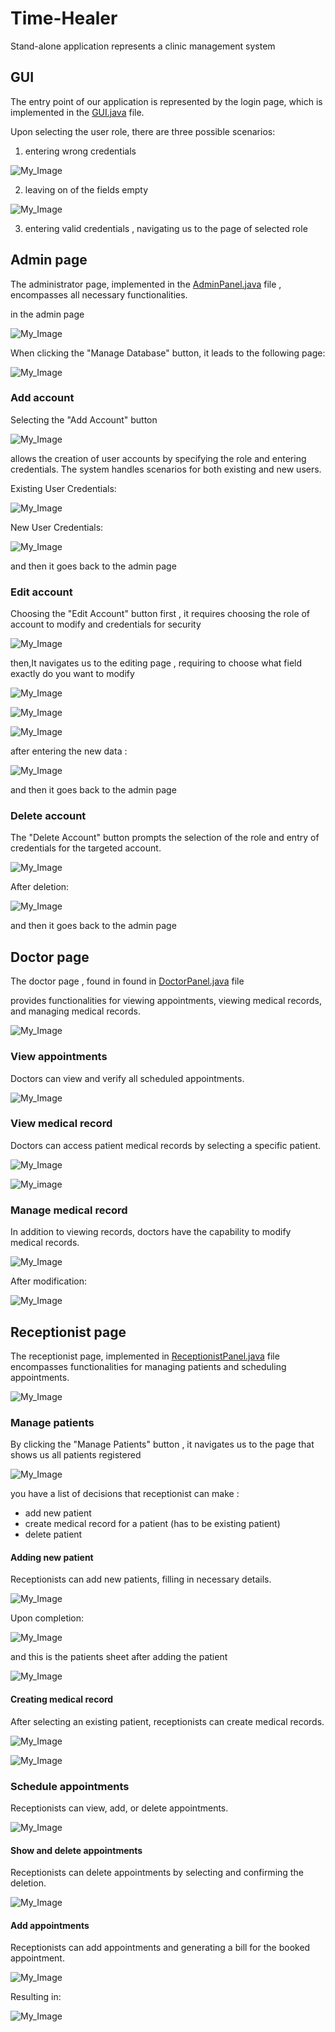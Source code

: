 # Time-Healer
Stand-alone application represents a clinic management system 
## GUI 
The entry point of our application is represented by the login page, which is implemented in the  <a href="https://github.com/Menna-Islam/Time-Healer/blob/main/src/com/clinic/GUI.java">GUI.java</a> file.

 Upon selecting the user role, there are three possible scenarios: 
1. entering wrong credentials 

![My_Image](invalid_credentials.jpg)

2. leaving on of the fields empty

![My_Image](complete_info.jpg)

3. entering valid credentials , navigating us to the page of selected role 

## Admin page 
The administrator page, implemented in the  <a href="https://github.com/Menna-Islam/Time-Healer/blob/main/src/com/clinic/AdminPanel.java">AdminPanel.java</a> file , encompasses all necessary functionalities.

in the admin page 

![My_Image](admin_panel.jpg)

When clicking the "Manage Database" button, it leads to the following page:

![My_Image](accounts.jpg)

### Add account
Selecting the "Add Account" button

![My_Image](adding_account.jpg)

allows the creation of user accounts by specifying the role and entering credentials.
The system handles scenarios for both existing and new users.

Existing User Credentials:

![My_Image](entering_credentails_to_existing_user.jpg)

New User Credentials:

![My_Image](adding_new_user.jpg)

and then it goes back to the admin page 


### Edit account
Choosing the "Edit Account" button
first , it requires choosing the role of account to modify and credentials for security 

![My_Image](edit_account_page.jpg)

then,It navigates us to the editing page , requiring to choose what field exactly do you want to modify 

![My_Image](edit_account.jpg)

![My_Image](modifying_password.jpg)

![My_Image](modifying_both.jpg)

after entering the new data : 

![My_Image](modifying_result.jpg)

and then it goes back to the admin page 


### Delete account
The "Delete Account" button prompts the selection of the role and entry of credentials for the targeted account.

![My_Image](delete_account.jpg)

After deletion:

![My_Image](deleting_result.jpg)

and then it goes back to the admin page 


## Doctor page 
The doctor page , found in found in <a href="https://github.com/Menna-Islam/Time-Healer/blob/main/src/com/clinic/DoctorPanel.java">DoctorPanel.java</a> file 

provides functionalities for viewing appointments, viewing medical records, and managing medical records.

![My_Image](doctor_panel.jpg)

### View appointments 
Doctors can view and verify all scheduled appointments.

![My_Image](view_appointments.jpg)


### View medical record 
Doctors can access patient medical records by selecting a specific patient.

![My_Image](view_medical_records.jpg)

![My_image](choosing_patient's_medical_record.jpg)

### Manage medical record

In addition to viewing records, doctors have the capability to modify medical records.

![My_Image](editing_record.jpg)

After modification:
 
![My_Image](editing_record_results.jpg)


## Receptionist page 

The receptionist page, implemented in <a href="https://github.com/Menna-Islam/Time-Healer/blob/main/src/com/clinic/ReceptionistPanel.java">ReceptionistPanel.java</a> file encompasses functionalities for managing patients and scheduling appointments.

![My_Image](receptionist_panel.jpg)

### Manage patients 
By clicking the "Manage Patients" button , it navigates us to the page that shows us all patients registered

![My_Image](manage_patients.jpg)

you have a list of decisions that receptionist can make : 
- add new patient
- create medical record for a patient (has to be existing patient)
- delete patient

#### Adding new patient 
Receptionists can add new patients, filling in necessary details.

![My_Image](add_patient_form.jpg)

Upon completion:

![My_Image](adding_patient_message.jpg)  

and this is the patients sheet after adding the patient

![My_Image](adding_patient_result.jpg) 

#### Creating medical record 

After selecting an existing patient, receptionists can create medical records.
 
![My_Image](create_medical_record.jpg) 

![My_Image](create_medical_record_result.jpg) 

 
### Schedule appointments
Receptionists can view, add, or delete appointments.

![My_Image](schedule_appointments.jpg) 


#### Show and delete appointments 

Receptionists can delete appointments by selecting and confirming the deletion.

![My_Image](show_and_delete_appointment.jpg) 


#### Add appointments 

Receptionists can add appointments and  generating a bill for the booked appointment.

![My_Image](add_appointment.jpg) 

Resulting in:

![My_Image](bill.jpg) 


























